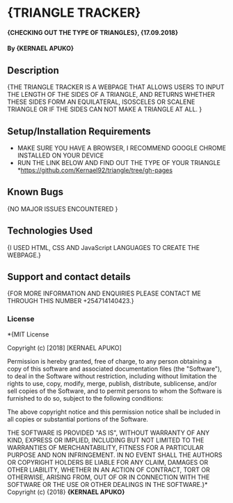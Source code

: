# {TRIANGLE TRACKER}
#### {CHECKING OUT THE TYPE OF TRIANGLES}, {17.09.2018}
#### By **{KERNAEL APUKO}**
## Description
{THE TRIANGLE TRACKER IS A WEBPAGE THAT ALLOWS USERS TO INPUT THE LENGTH OF THE SIDES OF A TRIANGLE, AND RETURNS WHETHER THESE SIDES FORM AN EQUILATERAL, ISOSCELES OR SCALENE TRIANGLE OR IF THE SIDES CAN NOT MAKE A TRIANGLE AT ALL. }
## Setup/Installation Requirements
* MAKE SURE YOU HAVE A BROWSER, I RECOMMEND  GOOGLE CHROME INSTALLED ON YOUR DEVICE
* RUN THE LINK BELOW AND FIND OUT THE TYPE OF YOUR TRIANGLE
*https://github.com/Kernael92/triangle/tree/gh-pages

## Known Bugs
{NO MAJOR ISSUES ENCOUNTERED }
## Technologies Used
{I USED HTML, CSS AND JavaScript LANGUAGES TO CREATE THE WEBPAGE.}
## Support and contact details
{FOR MORE INFORMATION AND ENQUIRIES PLEASE CONTACT ME THROUGH THIS NUMBER +254714140423.}
### License
*{MIT License

Copyright (c) [2018] [KERNAEL APUKO]

Permission is hereby granted, free of charge, to any person obtaining a copy
of this software and associated documentation files (the "Software"), to deal
in the Software without restriction, including without limitation the rights
to use, copy, modify, merge, publish, distribute, sublicense, and/or sell
copies of the Software, and to permit persons to whom the Software is
furnished to do so, subject to the following conditions:

The above copyright notice and this permission notice shall be included in all
copies or substantial portions of the Software.

THE SOFTWARE IS PROVIDED "AS IS", WITHOUT WARRANTY OF ANY KIND, EXPRESS OR
IMPLIED, INCLUDING BUT NOT LIMITED TO THE WARRANTIES OF MERCHANTABILITY,
FITNESS FOR A PARTICULAR PURPOSE AND NON INFRINGEMENT. IN NO EVENT SHALL THE
AUTHORS OR COPYRIGHT HOLDERS BE LIABLE FOR ANY CLAIM, DAMAGES OR OTHER
LIABILITY, WHETHER IN AN ACTION OF CONTRACT, TORT OR OTHERWISE, ARISING FROM,
OUT OF OR IN CONNECTION WITH THE SOFTWARE OR THE USE OR OTHER DEALINGS IN THE
SOFTWARE.}*
Copyright (c) {2018} **{KERNAEL APUKO}**
